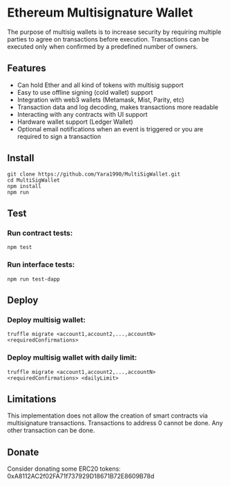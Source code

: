 Ethereum Multisignature Wallet
===================


The purpose of multisig wallets is to increase security by requiring multiple parties to agree on transactions before execution. Transactions can be executed only when confirmed by a predefined number of owners.

Features
-------------

- Can hold Ether and all kind of tokens with multisig support
- Easy to use offline signing (cold wallet) support
- Integration with web3 wallets (Metamask, Mist, Parity, etc)
- Transaction data and log decoding, makes transactions more readable
- Interacting with any contracts with UI support
- Hardware wallet support (Ledger Wallet)
- Optional email notifications when an event is triggered or you are required to sign a transaction




Install
-------------
```
git clone https://github.com/Yara1990/MultiSigWallet.git
cd MultiSigWallet
npm install
npm run
```

Test
-------------
### Run contract tests:
```
npm test
```
### Run interface tests:
```
npm run test-dapp
```

Deploy
-------------
### Deploy multisig wallet:
```
truffle migrate <account1,account2,...,accountN> <requiredConfirmations>
```
### Deploy multisig wallet with daily limit:
```
truffle migrate <account1,account2,...,accountN> <requiredConfirmations> <dailyLimit>
```



Limitations
-------------
This implementation does not allow the creation of smart contracts via multisignature transactions.
Transactions to address 0 cannot be done. Any other transaction can be done.


Donate
-------------
Consider donating some ERC20 tokens:
0xA8112AC2f02FA71f737929D18671B72E8609B78d

